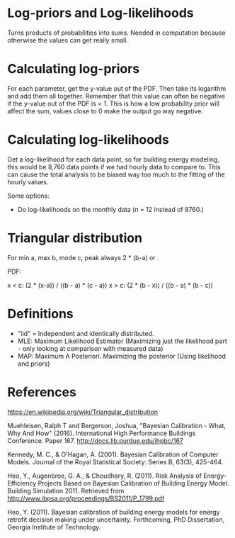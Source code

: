 # Log-priors and Log-likelihoods

Turns products of probabilities into sums.
Needed in computation because otherwise the values can get really small.

# Calculating log-priors

For each parameter, get the y-value out of the PDF. Then take its logarithm and add them all together.
Remember that this value can often be negative if the y-value out of the PDF is < 1.
This is how a low probability prior will affect the sum, values close to 0 make the output go way negative.

# Calculating log-likelihoods

Get a log-likelihood for each data point, so for building energy modeling, this would be 8,760 data points if we had hourly data to compare to.
This can cause the total analysis to be biased way too much to the fitting of the hourly values.

Some options:
- Do log-likelihoods on the monthly data (n = 12 instead of 8760.)

# Triangular distribution

For min a, max b, mode c, peak always 2 * (b-a)  or .

PDF:

x < c: (2 * (x-a)) / ((b - a) * (c - a))
x > c: (2 * (b - x)) / ((b - a) * (b - c))

# Definitions

- "iid" = Independent and identically distributed.
- MLE: Maximum Likelihood Estimator (Maximizing just the likelihood part - only looking at comparison with measured data)
- MAP: Maximum A Posteriori. Maximizing the posterior (Using likelihood and priors)


# References

<https://en.wikipedia.org/wiki/Triangular_distribution>

Muehleisen, Ralph T and Bergerson, Joshua, "Bayesian Calibration - What, Why And How" (2016).
International High Performance Buildings Conference. Paper 167.
http://docs.lib.purdue.edu/ihpbc/167

Kennedy, M. C., & O'Hagan, A. (2001). Bayesian Calibration of Computer Models. Journal of the Royal Statistical
Society: Series B, 63(3), 425-464.

Heo, Y., Augenbroe, G. A., & Choudhary, R. (2011). Risk Analysis of Energy-Efficiency Projects Based on
Bayesian Calibration of Building Energy Model. Building Simulation 2011. Retrieved from
<http://www.ibpsa.org/proceedings/BS2011/P_1799.pdf>

Heo, Y. (2011). Bayesian calibration of building energy models for energy retrofit decision making under uncertainty.
Forthcoming, PhD Dissertation, Georgia Institute of Technology.
